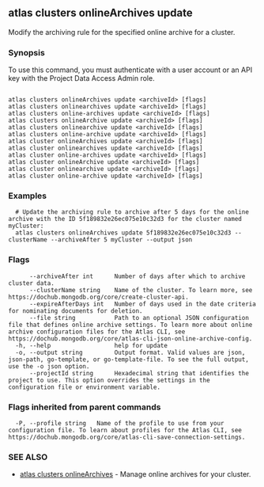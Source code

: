 ## atlas clusters onlineArchives update

Modify the archiving rule for the specified online archive for a cluster.


### Synopsis

To use this command, you must authenticate with a user account or an API key with the Project Data Access Admin role.



```

atlas clusters onlineArchives update <archiveId> [flags]
atlas clusters onlinearchives update <archiveId> [flags]
atlas clusters online-archives update <archiveId> [flags]
atlas clusters onlineArchive update <archiveId> [flags]
atlas clusters onlinearchive update <archiveId> [flags]
atlas clusters online-archive update <archiveId> [flags]
atlas cluster onlineArchives update <archiveId> [flags]
atlas cluster onlinearchives update <archiveId> [flags]
atlas cluster online-archives update <archiveId> [flags]
atlas cluster onlineArchive update <archiveId> [flags]
atlas cluster onlinearchive update <archiveId> [flags]
atlas cluster online-archive update <archiveId> [flags]
```

### Examples

```
  # Update the archiving rule to archive after 5 days for the online archive with the ID 5f189832e26ec075e10c32d3 for the cluster named myCluster:
  atlas clusters onlineArchives update 5f189832e26ec075e10c32d3 --clusterName --archiveAfter 5 myCluster --output json
```


### Flags

```
      --archiveAfter int      Number of days after which to archive cluster data.
      --clusterName string    Name of the cluster. To learn more, see https://dochub.mongodb.org/core/create-cluster-api.
      --expireAfterDays int   Number of days used in the date criteria for nominating documents for deletion.
      --file string           Path to an optional JSON configuration file that defines online archive settings. To learn more about online archive configuration files for the Atlas CLI, see https://dochub.mongodb.org/core/atlas-cli-json-online-archive-config.
  -h, --help                  help for update
  -o, --output string         Output format. Valid values are json, json-path, go-template, or go-template-file. To see the full output, use the -o json option.
      --projectId string      Hexadecimal string that identifies the project to use. This option overrides the settings in the configuration file or environment variable.

```


### Flags inherited from parent commands

```
  -P, --profile string   Name of the profile to use from your configuration file. To learn about profiles for the Atlas CLI, see https://dochub.mongodb.org/core/atlas-cli-save-connection-settings.

```

### SEE ALSO


* [atlas clusters onlineArchives](atlas_clusters_onlineArchives.md)	- Manage online archives for your cluster.



